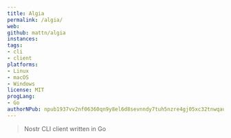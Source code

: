 ```yaml
---
title: Algia
permalink: /algia/
web: 
github: mattn/algia
instances:
tags:
- cli
- client
platforms:
- Linux
- macOS
- Windows  
license: MIT
progLang: 
- Go
authorNPub: npub1937vv2nf06360qn9y8el6d8sevnndy7tuh5nzre4gj05xc32tnwqauhaj6
---
```


> Nostr CLI client written in Go